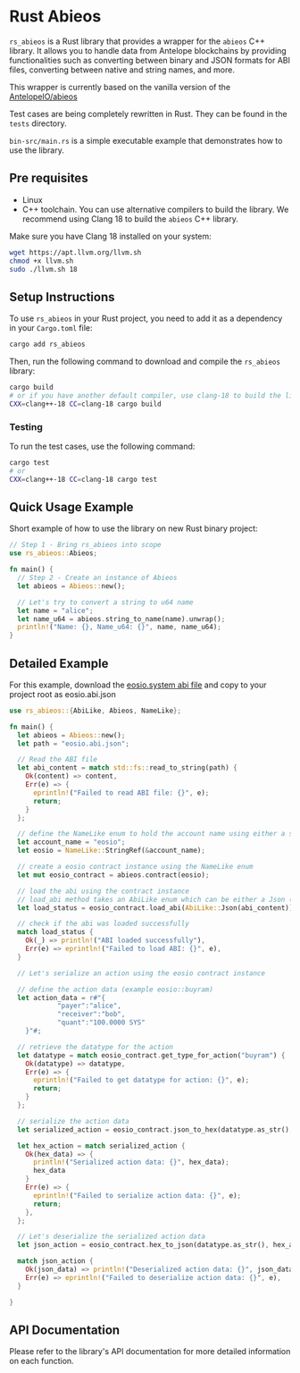 # Rust Abieos

`rs_abieos` is a Rust library that provides a wrapper for the `abieos` C++ library. It allows you to handle data from
Antelope blockchains by providing functionalities such as converting between binary and JSON formats for ABI files,
converting between native and string names, and more.

This wrapper is currently based on the vanilla version of the [AntelopeIO/abieos](https://github.com/AntelopeIO/abieos)

Test cases are being completely rewritten in Rust. They can be found in the `tests` directory.

`bin-src/main.rs` is a simple executable example that demonstrates how to use the library.

## Pre requisites

- Linux
- C++ toolchain. You can use alternative compilers to build the library.
  We recommend using Clang 18 to build the `abieos` C++ library.

Make sure you have Clang 18 installed on your system:

```bash
wget https://apt.llvm.org/llvm.sh
chmod +x llvm.sh
sudo ./llvm.sh 18
```

## Setup Instructions

To use `rs_abieos` in your Rust project, you need to add it as a dependency in your `Cargo.toml` file:

```bash
cargo add rs_abieos
```

Then, run the following command to download and compile the `rs_abieos` library:

```bash
cargo build
# or if you have another default compiler, use clang-18 to build the library
CXX=clang++-18 CC=clang-18 cargo build
```

### Testing

To run the test cases, use the following command:

```bash
cargo test
# or
CXX=clang++-18 CC=clang-18 cargo test
```

## Quick Usage Example

Short example of how to use the library on new Rust binary project:

```rust
// Step 1 - Bring rs_abieos into scope
use rs_abieos::Abieos;

fn main() {
  // Step 2 - Create an instance of Abieos
  let abieos = Abieos::new();

  // Let's try to convert a string to u64 name
  let name = "alice";
  let name_u64 = abieos.string_to_name(name).unwrap();
  println!("Name: {}, Name_u64: {}", name, name_u64);
}
```

## Detailed Example

For this example, download the [eosio.system abi file](https://raw.githubusercontent.com/eosrio/rs-abieos/master/abis/eosio.abi) and copy to your project root as eosio.abi.json

```rust
use rs_abieos::{AbiLike, Abieos, NameLike};

fn main() {
  let abieos = Abieos::new();
  let path = "eosio.abi.json";

  // Read the ABI file
  let abi_content = match std::fs::read_to_string(path) {
    Ok(content) => content,
    Err(e) => {
      eprintln!("Failed to read ABI file: {}", e);
      return;
    }
  };

  // define the NameLike enum to hold the account name using either a string (String) or a reference (StringRef) or an u64 (U64)
  let account_name = "eosio";
  let eosio = NameLike::StringRef(&account_name);

  // create a eosio contract instance using the NameLike enum
  let mut eosio_contract = abieos.contract(eosio);

  // load the abi using the contract instance
  // load_abi method takes an AbiLike enum which can be either a Json (String), Hex (String) or Bin (Vec<u8>)
  let load_status = eosio_contract.load_abi(AbiLike::Json(abi_content));

  // check if the abi was loaded successfully
  match load_status {
    Ok(_) => println!("ABI loaded successfully"),
    Err(e) => eprintln!("Failed to load ABI: {}", e),
  }

  // Let's serialize an action using the eosio contract instance

  // define the action data (example eosio::buyram)
  let action_data = r#"{
            "payer":"alice",
            "receiver":"bob",
            "quant":"100.0000 SYS"
    }"#;

  // retrieve the datatype for the action
  let datatype = match eosio_contract.get_type_for_action("buyram") {
    Ok(datatype) => datatype,
    Err(e) => {
      eprintln!("Failed to get datatype for action: {}", e);
      return;
    }
  };

  // serialize the action data
  let serialized_action = eosio_contract.json_to_hex(datatype.as_str(), action_data.to_string());

  let hex_action = match serialized_action {
    Ok(hex_data) => {
      println!("Serialized action data: {}", hex_data);
      hex_data
    }
    Err(e) => {
      eprintln!("Failed to serialize action data: {}", e);
      return;
    },
  };

  // Let's deserialize the serialized action data
  let json_action = eosio_contract.hex_to_json(datatype.as_str(), hex_action);

  match json_action {
    Ok(json_data) => println!("Deserialized action data: {}", json_data),
    Err(e) => eprintln!("Failed to deserialize action data: {}", e),
  }

}
```

## API Documentation

Please refer to the library's API documentation for more detailed information on each function.